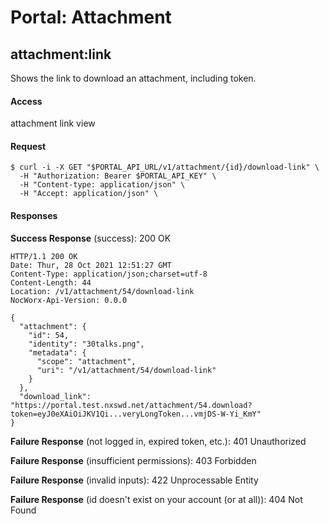# Portal: Attachment

## attachment:link
Shows the link to download an attachment, including token.

#### Access
attachment link view

#### Request
```
$ curl -i -X GET "$PORTAL_API_URL/v1/attachment/{id}/download-link" \
  -H "Authorization: Bearer $PORTAL_API_KEY" \
  -H "Content-type: application/json" \
  -H "Accept: application/json" \
```

#### Responses
**Success Response** (success): 200 OK
```
HTTP/1.1 200 OK
Date: Thur, 28 Oct 2021 12:51:27 GMT
Content-Type: application/json;charset=utf-8
Content-Length: 44
Location: /v1/attachment/54/download-link
NocWorx-Api-Version: 0.0.0

{
  "attachment": {
    "id": 54,
    "identity": "30talks.png",
    "metadata": {
      "scope": "attachment",
      "uri": "/v1/attachment/54/download-link"
    }
  },
  "download_link": "https://portal.test.nxswd.net/attachment/54.download?token=eyJ0eXAiOiJKV1Qi...veryLongToken...vmjDS-W-Yi_KmY"
}
```

**Failure Response** (not logged in, expired token, etc.): 401 Unauthorized

**Failure Response** (insufficient permissions): 403 Forbidden

**Failure Response** (invalid inputs): 422 Unprocessable Entity

**Failure Response** (id doesn't exist on your account (or at all)): 404 Not Found
